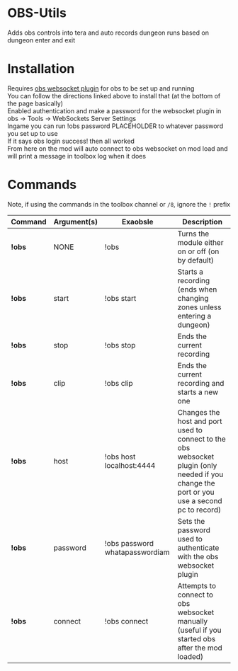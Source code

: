 # OBS-Utils

Adds obs controls into tera and auto records dungeon runs based on dungeon enter and exit

# Installation

Requires [obs websocket plugin](https://github.com/obsproject/obs-websocket/releases/tag/4.9.1) for obs to be set up and running  
You can follow the directions linked above to install that (at the bottom of the page basically)  
Enabled authentication and make a password for the websocket plugin in obs -> Tools -> WebSockets Server Settings  
Ingame you can run !obs password PLACEHOLDER to whatever password you set up to use  
If it says obs login success! then all worked  
From here on the mod will auto connect to obs websocket on mod load and will print a message in toolbox log when it does

# Commands
Note, if using the commands in the toolbox channel or `/8`, ignore the `!` prefix

Command | Argument(s) | Exaobsle | Description
---|---|---|---
**!obs** | NONE | !obs| Turns the module either on or off (on by default)
**!obs** | start | !obs start| Starts a recording (ends when changing zones unless entering a dungeon)
**!obs** | stop | !obs stop| Ends the current recording
**!obs** | clip | !obs clip| Ends the current recording and starts a new one
**!obs** | host | !obs host localhost:4444| Changes the host and port used to connect to the obs websocket plugin (only needed if you change the port or you use a second pc to record)
**!obs** | password | !obs password whatapasswordiam| Sets the password used to authenticate with the obs websocket plugin
**!obs** | connect | !obs connect| Attempts to connect to obs websocket manually (useful if you started obs after the mod loaded)